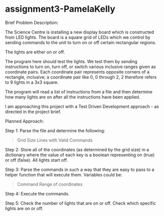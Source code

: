 # assignment3-PamelaKelly

Brief Problem Description: 

The Science Centre is installing a new display board which is constructed from LED lights. 
The board is a square grid of LEDs which we control by sending commands to the unit to turn on or off certain
rectangular regions. 

The lights are either on or off. 

The program here should test the lights. We test them by sending instructions to turn on, turn off, or switch
various inclusive ranges given as coordinate pairs. Each coordinate pair represents opposite corners of a 
rectangle, inclusive; a coordinate pair like 0, 0 through 2, 2 therefore refers to 9 lights in a 3x3 square. 

The program will read a list of instructions from a file and then determine how many lights are on after all
the instructions have been applied. 

I am approaching this project with a Test Driven Development approach - as directed in the project brief. 

Planned Approach: 

Step 1: 
Parse the file and determine the following: 
> Grid Size 
> Lines with Valid Commands

Step 2: 
Store all of the coordinates (as determined by the grid size) in a dictionary where
the value of each key is a boolean representing on (true) or off (false). All lights start off. 

Step 3: 
Parse the commands in such a way that they are easy to pass to a helper function that will execute them. 
Variables could be: 
>Command
>Range of coordinates

Step 4: 
Execute the commands. 

Step 5: 
Check the number of lights that are on or off. Check which specific lights are on or off. 
